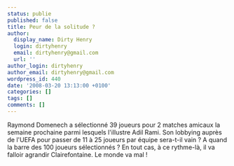 ```yaml
---
status: publie
published: false
title: Peur de la solitude ?
author:
  display_name: Dirty Henry
  login: dirtyhenry
  email: dirtyhenry@gmail.com
  url: ''
author_login: dirtyhenry
author_email: dirtyhenry@gmail.com
wordpress_id: 440
date: '2008-03-20 13:13:00 +0100'
categories: []
tags: []
comments: []
---
```

Raymond Domenech a sélectionné 39 joueurs pour 2 matches amicaux la semaine prochaine parmi lesquels l'illustre Adil Rami. Son lobbying auprès de l'UEFA pour passer de 11 à 25 joueurs par équipe sera-t-il vain ? A quand la barre des 100 joueurs sélectionnés ? En tout cas, à ce rythme-là, il va falloir agrandir Clairefontaine. Le monde va mal !
